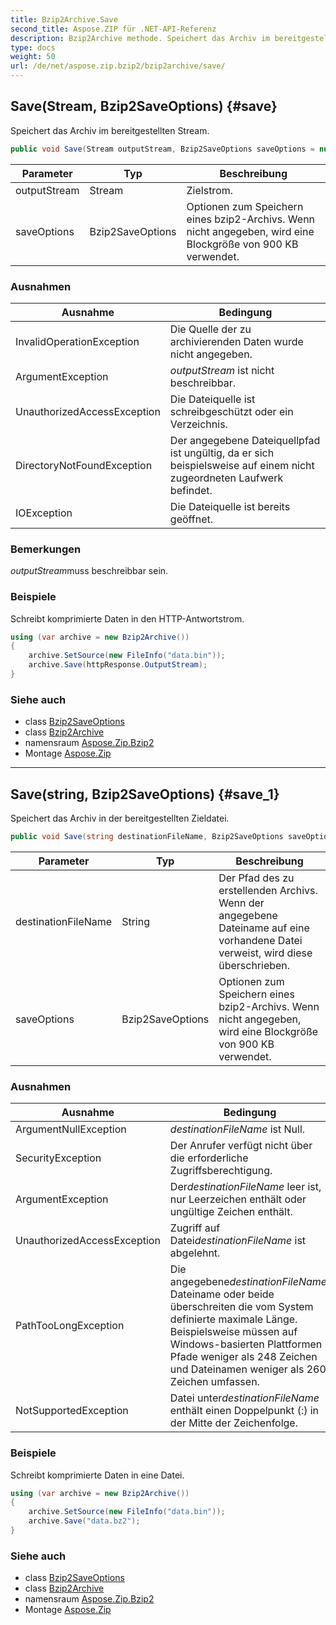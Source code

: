 ```yaml
---
title: Bzip2Archive.Save
second_title: Aspose.ZIP für .NET-API-Referenz
description: Bzip2Archive methode. Speichert das Archiv im bereitgestellten Stream.
type: docs
weight: 50
url: /de/net/aspose.zip.bzip2/bzip2archive/save/
---
```

## Save(Stream, Bzip2SaveOptions) {#save}

Speichert das Archiv im bereitgestellten Stream.

```csharp
public void Save(Stream outputStream, Bzip2SaveOptions saveOptions = null)
```

| Parameter | Typ | Beschreibung |
| --- | --- | --- |
| outputStream | Stream | Zielstrom. |
| saveOptions | Bzip2SaveOptions | Optionen zum Speichern eines bzip2-Archivs. Wenn nicht angegeben, wird eine Blockgröße von 900 KB verwendet. |

### Ausnahmen

| Ausnahme | Bedingung |
| --- | --- |
| InvalidOperationException | Die Quelle der zu archivierenden Daten wurde nicht angegeben. |
| ArgumentException | *outputStream* ist nicht beschreibbar. |
| UnauthorizedAccessException | Die Dateiquelle ist schreibgeschützt oder ein Verzeichnis. |
| DirectoryNotFoundException | Der angegebene Dateiquellpfad ist ungültig, da er sich beispielsweise auf einem nicht zugeordneten Laufwerk befindet. |
| IOException | Die Dateiquelle ist bereits geöffnet. |

### Bemerkungen

*outputStream*muss beschreibbar sein.

### Beispiele

Schreibt komprimierte Daten in den HTTP-Antwortstrom.

```csharp
using (var archive = new Bzip2Archive()) 
{
    archive.SetSource(new FileInfo("data.bin"));
    archive.Save(httpResponse.OutputStream);
}
```

### Siehe auch

* class [Bzip2SaveOptions](../../bzip2saveoptions/)
* class [Bzip2Archive](../)
* namensraum [Aspose.Zip.Bzip2](../../bzip2archive/)
* Montage [Aspose.Zip](../../../)

---

## Save(string, Bzip2SaveOptions) {#save_1}

Speichert das Archiv in der bereitgestellten Zieldatei.

```csharp
public void Save(string destinationFileName, Bzip2SaveOptions saveOptions = null)
```

| Parameter | Typ | Beschreibung |
| --- | --- | --- |
| destinationFileName | String | Der Pfad des zu erstellenden Archivs. Wenn der angegebene Dateiname auf eine vorhandene Datei verweist, wird diese überschrieben. |
| saveOptions | Bzip2SaveOptions | Optionen zum Speichern eines bzip2-Archivs. Wenn nicht angegeben, wird eine Blockgröße von 900 KB verwendet. |

### Ausnahmen

| Ausnahme | Bedingung |
| --- | --- |
| ArgumentNullException | *destinationFileName* ist Null. |
| SecurityException | Der Anrufer verfügt nicht über die erforderliche Zugriffsberechtigung. |
| ArgumentException | Der*destinationFileName* leer ist, nur Leerzeichen enthält oder ungültige Zeichen enthält. |
| UnauthorizedAccessException | Zugriff auf Datei*destinationFileName* ist abgelehnt. |
| PathTooLongException | Die angegebene*destinationFileName*, Dateiname oder beide überschreiten die vom System definierte maximale Länge. Beispielsweise müssen auf Windows-basierten Plattformen Pfade weniger als 248 Zeichen und Dateinamen weniger als 260 Zeichen umfassen. |
| NotSupportedException | Datei unter*destinationFileName* enthält einen Doppelpunkt (:) in der Mitte der Zeichenfolge. |

### Beispiele

Schreibt komprimierte Daten in eine Datei.

```csharp
using (var archive = new Bzip2Archive()) 
{
    archive.SetSource(new FileInfo("data.bin"));
    archive.Save("data.bz2");
}
```

### Siehe auch

* class [Bzip2SaveOptions](../../bzip2saveoptions/)
* class [Bzip2Archive](../)
* namensraum [Aspose.Zip.Bzip2](../../bzip2archive/)
* Montage [Aspose.Zip](../../../)


